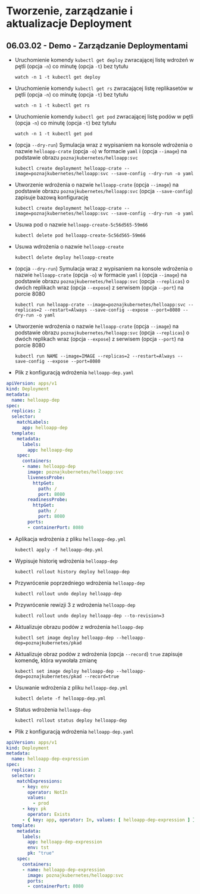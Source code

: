 # Tworzenie, zarządzanie i aktualizacje Deployment
## 06.03.02 - Demo - Zarządzanie Deploymentami

- Uruchomienie komendy `kubectl get deploy` zwracającej listę wdrożeń w pętli (opcja `-n`) co minutę (opcja `-t`) bez tytułu

    `watch -n 1 -t kubectl get deploy`  

- Uruchomienie komendy `kubectl get rs` zwracającej listę replikasetów w pętli (opcja `-n`) co minutę (opcja `-t`) bez tytułu

    `watch -n 1 -t kubectl get rs`

- Uruchomienie komendy `kubectl get pod` zwracającej listę podów w pętli (opcja `-n`) co minutę (opcja `-t`) bez tytułu

    `watch -n 1 -t kubectl get pod`
    
- (opcja `--dry-run`) Symulacja wraz z wypisaniem na konsole wdrożenia o nazwie `helloapp-crate` (opcja `-o`) w formacie `yaml` i (opcja `--image`) na podstawie obrazu `poznajkubernetes/helloapp:svc`

    `kubectl create deployment helloapp-crate --image=poznajkubernetes/helloapp:svc --save-config --dry-run -o yaml`
    
- Utworzenie wdrożenia o nazwie `helloapp-crate` (opcja `--image`) na podstawie obrazu `poznajkubernetes/helloapp:svc` (opcja `--save-config`) zapisuje bazową konfigurację

    `kubectl create deployment helloapp-crate --image=poznajkubernetes/helloapp:svc --save-config --dry-run -o yaml`
    
- Usuwa pod o nazwie `helloapp-create-5c56d565-59m66`

    `kubectl delete pod helloapp-create-5c56d565-59m66`
    
- Usuwa wdrożenia o nazwie `helloapp-create`

    `kubectl delete deploy helloapp-create`

- (opcja `--dry-run`) Symulacja wraz z wypisaniem na konsole wdrożenia o nazwie `helloapp-crate` (opcja `-o`) w formacie `yaml` i (opcja `--image`) na podstawie obrazu `poznajkubernetes/helloapp:svc` (opcja `--replicas`) o dwóch replikach wraz (opcja `--expose`) z serwisem (opcja `--port`) na porcie 8080

    `kubectl run helloapp-crate --image=poznajkubernetes/helloapp:svc --replicas=2 --restart=Always --save-config --expose --port=8080 --dry-run -o yaml`
    
- Utworzenie wdrożenia o nazwie `helloapp-crate` (opcja `--image`) na podstawie obrazu `poznajkubernetes/helloapp:svc` (opcja `--replicas`) o dwóch replikach wraz (opcja `--expose`) z serwisem (opcja `--port`) na porcie 8080

    `kubectl run NAME --image=IMAGE --replicas=2 --restart=Always --save-config --expose --port=8080`
    
- Plik z konfiguracją wdrożenia `helloapp-dep.yaml`
```yaml
apiVersion: apps/v1
kind: Deployment
metadata:
  name: helloapp-dep
spec:
  replicas: 2
  selector:
    matchLabels:
      app: helloapp-dep
  template:
    metadata:
      labels:
        app: helloapp-dep
    spec:
      containers:
      - name: helloapp-dep
        image: poznajkubernetes/helloapp:svc
        livenessProbe:
          httpGet:
            path: /
            port: 8080
        readinessProbe:
          httpGet:
            path: /
            port: 8080
        ports:
        - containerPort: 8080
```

- Aplikacja wdrożenia z pliku `helloapp-dep.yml`

    `kubectl apply -f helloapp-dep.yml`
    
- Wypisuje historię wdrożenia `helloapp-dep`

    `kubectl rollout history deploy helloapp-dep`
    
- Przywrócenie poprzedniego wdrożenia `helloapp-dep`

    `kubectl rollout undo deploy helloapp-dep`
    
- Przywrócenie rewizji 3 z wdrożenia `helloapp-dep`

    `kubectl rollout undo deploy helloapp-dep --to-revision=3`
    
- Aktualizuje obrazu podów z wdrożenia `helloapp-dep`

    `kubectl set image deploy helloapp-dep --helloapp-dep=poznajkubernetes/pkad`

- Aktualizuje obraz podów z wdrożenia (opcja `--record`) `true` zapisuje komendę, która wywołała zmianę

    `kubectl set image deploy helloapp-dep --helloapp-dep=poznajkubernetes/pkad --record=true`

- Usuwanie wdrożenia z pliku `helloapp-dep.yml`

    `kubectl delete -f helloapp-dep.yml`   
    
- Status wdrożenia `helloapp-dep`

    `kubectl rollout status deploy helloapp-dep` 
    
- Plik z konfiguracją wdrożenia `helloapp-dep.yaml`
```yaml
apiVersion: apps/v1
kind: Deployment
metadata:
  name: helloapp-dep-expression
spec:
  replicas: 2
  selector:
    matchExpressions:
      - key: env
        operator: NotIn
        values:
          - prod
      - key: pk
        operator: Exists
      - { key: app, operator: In, values: [ helloapp-dep-expression ] }
  template:
    metadata:
      labels:
        app: helloapp-dep-expression
        env: tst
        pk: "true"
    spec:
      containers:
      - name: helloapp-dep-expression
        image: poznajkubernetes/helloapp:svc
        ports:
        - containerPort: 8080
```